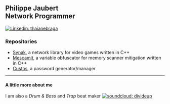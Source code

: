 <h2>Philippe Jaubert<br>Network Programmer</h2>

[![Linkedin: thaianebraga](https://img.shields.io/badge/-philjbt-blue?style=flat-square&logo=Linkedin&logoColor=white)](https://www.linkedin.com/in/philjbt/)

<h3>Repositories</h3>

- [Synak](https://github.com/PhilJbt/Synak), a network library for video games written in C++
- [Mescamit](https://github.com/PhilJbt/mescamit), a variable obfuscator for memory scanner mitigation written in C++
- [Custos](https://philjbt.github.io/custos/), a password generator/manager

---

<h4>A little more about me</h4>

I am also a *Drum & Bass* and *Trap* beat maker [![soundcloud: divideup](https://soundcloud.com/favicon.ico)](https://soundcloud.com/divideup/)
